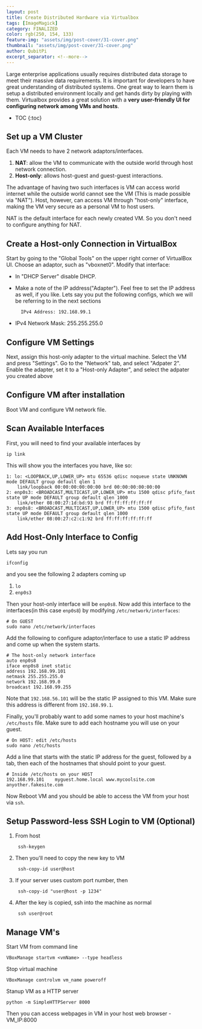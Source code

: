 ```yaml
---
layout: post
title: Create Distributed Hardware via Virtualbox
tags: [ImageMagick]
category: FINALIZED
color: rgb(250, 154, 133)
feature-img: "assets/img/post-cover/31-cover.png"
thumbnail: "assets/img/post-cover/31-cover.png"
author: QubitPi
excerpt_separator: <!--more-->
---
```


Large enterprise applications usually requires distributed data storage to meet their massive data requirements. It is
important for developers to have great understanding of distributed systems. One great way to learn them is setup a
distributed environment locally and get hands dirty by playing with them. Virtualbox provides a great solution with a
**very user-friendly UI for configuring network among VMs and hosts**.

<!--more-->

* TOC
{:toc}

## Set up a VM Cluster

Each VM needs to have 2 network adaptors/interfaces.

1. **NAT**: allow the VM to communicate with the outside world through host network connection.
2. **Host-only**: allows host-guest and guest-guest interactions. 

The advantage of having two such interfaces is VM can access world internet while the outside world cannot see the VM
(This is made possible via "NAT"). Host, however, can access VM through "host-only" interface, making the VM very secure
as a personal VM to host users.

NAT is the default interface for each newly created VM. So you don't need to configure anything for NAT.

## Create a Host-only Connection in VirtualBox

Start by going to the "Global Tools" on the upper right corner of VirtualBox UI. Choose an adaptor, such as "vboxnet0".
Modify that interface:

* In "DHCP Server" disable DHCP.
* Make a note of the IP address("Adapter"). Feel free to set the IP address as well, if you like. Lets say you put the
  following configs, which we will be referring to in the next sections
  
        IPv4 Address: 192.168.99.1
        
* IPv4 Network Mask: 255.255.255.0

## Configure VM Settings

Next, assign this host-only adapter to the virtual machine. Select the VM and press "Settings". Go to the "Network" tab,
and select "Adpater 2". Enable the adapter, set it to a "Host-only Adapter", and select the adpater you created above

## Configure VM after installation

Boot VM and configure VM network file.

## Scan Available Interfaces

First, you will need to find your available interfaces by

    ip link
    
This will show you the interfaces you have, like so:

    1: lo: <LOOPBACK,UP,LOWER_UP> mtu 65536 qdisc noqueue state UNKNOWN mode DEFAULT group default qlen 1
        link/loopback 00:00:00:00:00:00 brd 00:00:00:00:00:00
    2: enp0s3: <BROADCAST,MULTICAST,UP,LOWER_UP> mtu 1500 qdisc pfifo_fast state UP mode DEFAULT group default qlen 1000
        link/ether 08:00:27:1d:bd:93 brd ff:ff:ff:ff:ff:ff
    3: enp0s8: <BROADCAST,MULTICAST,UP,LOWER_UP> mtu 1500 qdisc pfifo_fast state UP mode DEFAULT group default qlen 1000
        link/ether 08:00:27:c2:c1:92 brd ff:ff:ff:ff:ff:ff
        
## Add Host-Only Interface to Config

Lets say you run

    ifconfig
    
and you see the following 2 adapters coming up

1. `lo`
2. `enp0s3`

Then your host-only interface will be `enp0s8`. Now add this interface to the interfaces(in this case `enp0s8`) by
modifying `/etc/network/interfaces`:

    # On GUEST
    sudo nano /etc/network/interfaces
    
Add the following to configure adaptor/interface to use a static IP address and come up when the system starts.

    # The host-only network interface
    auto enp0s8
    iface enp0s8 inet static
    address 192.168.99.101
    netmask 255.255.255.0
    network 192.168.99.0
    broadcast 192.168.99.255
    
Note that `192.168.56.101` will be the static IP assigned to this VM. Make sure this address is different from
`192.168.99.1`.

Finally, you'll probably want to add some names to your host machine's `/etc/hosts` file. Make sure to add each hostname
you will use on your guest.

    # On HOST: edit /etc/hosts
    sudo nano /etc/hosts
    
Add a line that starts with the static IP address for the guest, followed by a tab, then each of the hostnames that should point to your guest.

    # Inside /etc/hosts on your HOST
    192.168.99.101    myguest.home.local www.mycoolsite.com anyother.fakesite.com
    
Now Reboot VM and you should be able to access the VM from your host via `ssh`.

## Setup Password-less SSH Login to VM (Optional)

1. From host

        ssh-keygen
        
2. Then you'll need to copy the new key to VM

        ssh-copy-id user@host

3. If your server uses custom port number, then

        ssh-copy-id "user@host -p 1234"
        
4. After the key is copied, ssh into the machine as normal

        ssh user@root
        
## Manage VM's

Start VM from command line

    VBoxManage startvm <vmName> --type headless
    
Stop virtual machine

    VBoxManage controlvm vm_name poweroff
    
Stanup VM as a HTTP server

    python -m SimpleHTTPServer 8000
    
Then you can access webpages in VM in your host web browser - VM_IP:8000
